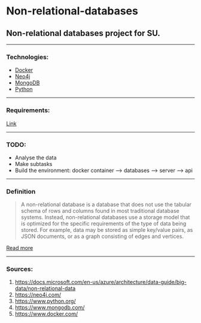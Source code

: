 # Non-relational-databases
## Non-relational databases project for SU. 
***
### Technologies:

* [Docker][5]
* [Neo4j][2]
* [MongoDB][4]
* [Python][3]

***
### Requirements:
[Link](https://github.com/fmibioinfo2018/python/tree/master/nosql/exam)
***

### TODO:

* Analyse the data
* Make subtasks
* Build the environment: docker container --> databases --> server --> api


***

### Definition

> A non-relational database is a database that does not use the tabular schema of rows and columns found in most traditional database systems. Instead, non-relational databases use a storage model that is optimized for the specific requirements of the type of data being stored. For example, data may be stored as simple key/value pairs, as JSON documents, or as a graph consisting of edges and vertices.

[Read more][1]
***

### Sources:
1. https://docs.microsoft.com/en-us/azure/architecture/data-guide/big-data/non-relational-data
2. https://neo4j.com/
3. https://www.python.org/
4. https://www.mongodb.com/
5. https://www.docker.com/


<!--- References --->
[1]: https://docs.microsoft.com/en-us/azure/architecture/data-guide/big-data/non-relational-data
[2]: https://neo4j.com/
[3]: https://www.python.org/
[4]: https://www.mongodb.com/
[5]: https://www.docker.com/
